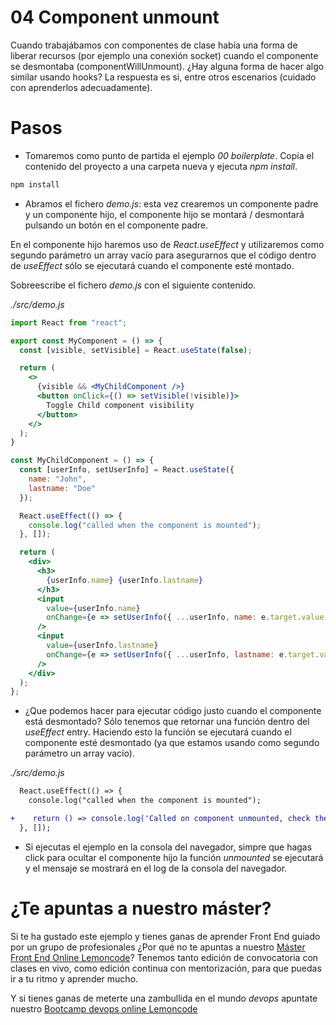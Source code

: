 # 04 Component unmount

Cuando trabajábamos con componentes de clase había una forma de liberar recursos (por ejemplo una conexión socket) cuando el componente se desmontaba (componentWillUnmount). ¿Hay alguna forma de hacer algo similar usando hooks? La respuesta es si, entre otros escenarios (cuidado con aprenderlos adecuadamente).

# Pasos

- Tomaremos como punto de partida el ejemplo _00 boilerplate_. Copia el contenido del proyecto a una carpeta nueva y ejecuta _npm install_.

```bash
npm install
```

- Abramos el fichero _demo.js_: esta vez crearemos un componente padre y un componente hijo, el componente hijo se montará / desmontará pulsando un botón en el componente padre.

En el componente hijo haremos uso de _React.useEffect_ y utilizaremos como segundo parámetro un array vacío para asegurarnos que el código dentro de _useEffect_ sólo se ejecutará cuando el componente esté montado.

Sobreescribe el fichero _demo.js_ con el siguiente contenido.

_./src/demo.js_

```jsx
import React from "react";

export const MyComponent = () => {
  const [visible, setVisible] = React.useState(false);

  return (
    <>
      {visible && <MyChildComponent />}
      <button onClick={() => setVisible(!visible)}>
        Toggle Child component visibility
      </button>
    </>
  );
}

const MyChildComponent = () => {
  const [userInfo, setUserInfo] = React.useState({
    name: "John",
    lastname: "Doe"
  });

  React.useEffect(() => {
    console.log("called when the component is mounted");
  }, []);

  return (
    <div>
      <h3>
        {userInfo.name} {userInfo.lastname}
      </h3>
      <input
        value={userInfo.name}
        onChange={e => setUserInfo({ ...userInfo, name: e.target.value })}
      />
      <input
        value={userInfo.lastname}
        onChange={e => setUserInfo({ ...userInfo, lastname: e.target.value })}
      />
    </div>
  );
};
```

- ¿Que podemos hacer para ejecutar código justo cuando el componente está desmontado? Sólo tenemos que retornar una función dentro del _useEffect_ entry. Haciendo esto la función se ejecutará cuando el componente esté desmontado (ya que estamos usando como segundo parámetro un array vacío).

_./src/demo.js_

```diff
  React.useEffect(() => {
    console.log("called when the component is mounted");

+    return () => console.log('Called on component unmounted, check the [] on the react use effect');
  }, []);
```

- Si ejecutas el ejemplo en la consola del navegador, simpre que hagas click para ocultar el componente hijo la función _unmounted_ se ejecutará y el mensaje se mostrará en el log de la consola del navegador.

# ¿Te apuntas a nuestro máster?

Si te ha gustado este ejemplo y tienes ganas de aprender Front End
guiado por un grupo de profesionales ¿Por qué no te apuntas a
nuestro [Máster Front End Online Lemoncode](https://lemoncode.net/master-frontend#inicio-banner)? Tenemos tanto edición de convocatoria
con clases en vivo, como edición continua con mentorización, para
que puedas ir a tu ritmo y aprender mucho.

Y si tienes ganas de meterte una zambullida en el mundo _devops_
apuntate nuestro [Bootcamp devops online Lemoncode](https://lemoncode.net/bootcamp-devops#bootcamp-devops/inicio)
